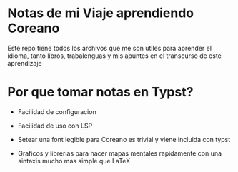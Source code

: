 # Notas de mi Viaje aprendiendo Coreano

Este repo tiene todos los archivos que me son utiles para aprender el idioma,
tanto libros, trabalenguas y mis apuntes en el transcurso de este aprendizaje

# Por que tomar notas en Typst?

- Facilidad de configuracion

- Facilidad de uso con LSP

- Setear una font legible para Coreano es trivial y viene incluida con typst

- Graficos y librerias para hacer mapas mentales rapidamente con una sintaxis mucho mas simple que LaTeX

